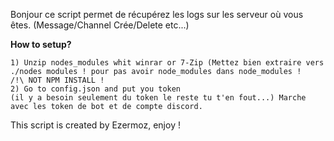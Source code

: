 Bonjour ce script permet de récupérez les logs sur les serveur où vous êtes. (Message/Channel Crée/Delete etc...)

**How to setup?**

	1) Unzip nodes_modules whit winrar or 7-Zip (Mettez bien extraire vers ./nodes modules ! pour pas avoir node_modules dans node_modules !
	/!\ NOT NPM INSTALL !
	2) Go to config.json and put you token
    (il y a besoin seulement du token le reste tu t'en fout...) Marche avec les token de bot et de compte discord.

This script is created by Ezermoz, enjoy !